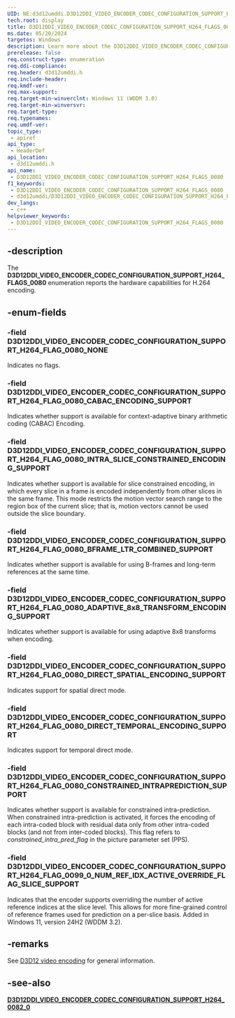 ```yaml
---
UID: NE:d3d12umddi.D3D12DDI_VIDEO_ENCODER_CODEC_CONFIGURATION_SUPPORT_H264_FLAGS_0080
tech.root: display
title: D3D12DDI_VIDEO_ENCODER_CODEC_CONFIGURATION_SUPPORT_H264_FLAGS_0080
ms.date: 05/20/2024
targetos: Windows
description: Learn more about the D3D12DDI_VIDEO_ENCODER_CODEC_CONFIGURATION_SUPPORT_H264_FLAGS_0080 enumeration.
prerelease: false
req.construct-type: enumeration
req.ddi-compliance: 
req.header: d3d12umddi.h
req.include-header: 
req.kmdf-ver: 
req.max-support: 
req.target-min-winverclnt: Windows 11 (WDDM 3.0)
req.target-min-winversvr: 
req.target-type: 
req.typenames: 
req.umdf-ver: 
topic_type:
 - apiref
api_type:
 - HeaderDef
api_location:
 - d3d12umddi.h
api_name:
 - D3D12DDI_VIDEO_ENCODER_CODEC_CONFIGURATION_SUPPORT_H264_FLAGS_0080
f1_keywords:
 - D3D12DDI_VIDEO_ENCODER_CODEC_CONFIGURATION_SUPPORT_H264_FLAGS_0080
 - d3d12umddi/D3D12DDI_VIDEO_ENCODER_CODEC_CONFIGURATION_SUPPORT_H264_FLAGS_0080
dev_langs:
 - c++
helpviewer_keywords:
 - D3D12DDI_VIDEO_ENCODER_CODEC_CONFIGURATION_SUPPORT_H264_FLAGS_0080
---
```


## -description

The **D3D12DDI_VIDEO_ENCODER_CODEC_CONFIGURATION_SUPPORT_H264_FLAGS_0080** enumeration reports the hardware capabilities for H.264 encoding.

## -enum-fields

### -field D3D12DDI_VIDEO_ENCODER_CODEC_CONFIGURATION_SUPPORT_H264_FLAG_0080_NONE

Indicates no flags.

### -field D3D12DDI_VIDEO_ENCODER_CODEC_CONFIGURATION_SUPPORT_H264_FLAG_0080_CABAC_ENCODING_SUPPORT

Indicates whether support is available for context-adaptive binary arithmetic coding (CABAC) Encoding.

### -field D3D12DDI_VIDEO_ENCODER_CODEC_CONFIGURATION_SUPPORT_H264_FLAG_0080_INTRA_SLICE_CONSTRAINED_ENCODING_SUPPORT

Indicates whether support is available for slice constrained encoding, in which every slice in a frame is encoded independently from other slices in the same frame. This mode restricts the motion vector search range to the region box of the current slice; that is, motion vectors cannot be used outside the slice boundary.

### -field D3D12DDI_VIDEO_ENCODER_CODEC_CONFIGURATION_SUPPORT_H264_FLAG_0080_BFRAME_LTR_COMBINED_SUPPORT

Indicates whether support is available for using B-frames and long-term references at the same time.

### -field D3D12DDI_VIDEO_ENCODER_CODEC_CONFIGURATION_SUPPORT_H264_FLAG_0080_ADAPTIVE_8x8_TRANSFORM_ENCODING_SUPPORT

Indicates whether support is available for using adaptive 8x8 transforms when encoding.

### -field D3D12DDI_VIDEO_ENCODER_CODEC_CONFIGURATION_SUPPORT_H264_FLAG_0080_DIRECT_SPATIAL_ENCODING_SUPPORT

Indicates support for spatial direct mode.

### -field D3D12DDI_VIDEO_ENCODER_CODEC_CONFIGURATION_SUPPORT_H264_FLAG_0080_DIRECT_TEMPORAL_ENCODING_SUPPORT

Indicates support for temporal direct mode.

### -field D3D12DDI_VIDEO_ENCODER_CODEC_CONFIGURATION_SUPPORT_H264_FLAG_0080_CONSTRAINED_INTRAPREDICTION_SUPPORT

Indicates whether support is available for constrained intra-prediction. When constrained intra-prediction is activated, it forces the encoding of each intra-coded block with residual data only from other intra-coded blocks (and not from inter-coded blocks). This flag refers to *constrained_intra_pred_flag* in the picture parameter set (PPS).

### -field D3D12DDI_VIDEO_ENCODER_CODEC_CONFIGURATION_SUPPORT_H264_FLAG_0099_0_NUM_REF_IDX_ACTIVE_OVERRIDE_FLAG_SLICE_SUPPORT

Indicates that the encoder supports overriding the number of active reference indices at the slice level. This allows for more fine-grained control of reference frames used for prediction on a per-slice basis. Added in Windows 11, version 24H2 (WDDM 3.2).

## -remarks

See [D3D12 video encoding](/windows-hardware/drivers/display/video-encoding-d3d12) for general information.

## -see-also

[**D3D12DDI_VIDEO_ENCODER_CODEC_CONFIGURATION_SUPPORT_H264_0082_0**](ns-d3d12umddi-d3d12ddi_video_encoder_codec_configuration_support_h264_0082_0.md)
